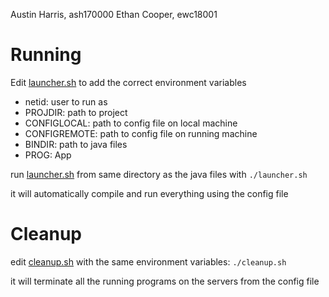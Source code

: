 Austin Harris, ash170000
Ethan Cooper, ewc18001

# Running
Edit [launcher.sh](launcher.sh) to add the correct environment variables

- netid: user to run as
- PROJDIR: path to project
- CONFIGLOCAL: path to config file on local machine
- CONFIGREMOTE: path to config file on running machine
- BINDIR: path to java files
- PROG: App

run [launcher.sh](launcher.sh) from same directory as the java files with `./launcher.sh`

it will automatically compile and run everything using the config file

# Cleanup
edit [cleanup.sh](cleanup.sh) with the same environment variables: `./cleanup.sh`

it will terminate all the running programs on the servers from the config file

